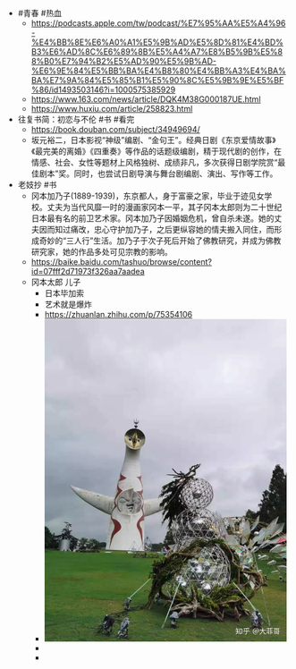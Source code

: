 - #青春 #热血
	- https://podcasts.apple.com/tw/podcast/%E7%95%AA%E5%A4%96-%E4%BB%8E%E6%A0%A1%E5%9B%AD%E5%8D%81%E4%BD%B3%E6%AD%8C%E6%89%8B%E5%A4%A7%E8%B5%9B%E5%88%B0%E7%94%B2%E5%AD%90%E5%9B%AD-%E6%9E%84%E5%BB%BA%E4%B8%80%E4%BB%A3%E4%BA%BA%E7%9A%84%E5%85%B1%E5%90%8C%E5%9B%9E%E5%BF%86/id1493503146?i=1000575385929
	- https://www.163.com/news/article/DQK4M38G000187UE.html
	- https://www.huxiu.com/article/258823.html
- 往复书简：初恋与不伦 #书 #看完
	- https://book.douban.com/subject/34949694/
	- 坂元裕二，日本影视“神级”编剧、“金句王”。经典日剧《东京爱情故事》《最完美的离婚》《四重奏》等作品的话题级编剧，精于现代剧的创作，在情感、社会、女性等题材上风格独树、成绩非凡，多次获得日剧学院赏“最佳剧本”奖。同时，也尝试日剧导演与舞台剧编剧、演出、写作等工作。
- 老妓抄 #书
	- 冈本加乃子(1889-1939)，东京都人，身于富豪之家，毕业于迹见女学校。丈夫为当代风靡一时的漫画家冈本一平，其子冈本太郎则为二十世纪日本最有名的前卫艺术家。冈本加乃子因婚姻危机，曾自杀未遂。她的丈夫因而知过痛改，忠心守护加乃子，之后更纵容她的情夫搬入同住，而形成奇妙的“三人行”生活。加乃子于次子死后开始了佛教研究，并成为佛教研究家，她的作品多处可见宗教的影响。
	- https://baike.baidu.com/tashuo/browse/content?id=07fff2d71973f326aa7aadea
	- 冈本太郎 儿子
		- 日本毕加索
		- 艺术就是爆炸
		- https://zhuanlan.zhihu.com/p/75354106
		- ![image.png](../assets/image_1660091648679_0.png)
		-
		-